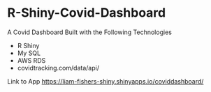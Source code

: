 # R-Shiny-Covid-Dashboard

A Covid Dashboard Built with the Following Technologies
- R Shiny
- My SQL
- AWS RDS
- covidtracking.com/data/api/

Link to App
https://liam-fishers-shiny.shinyapps.io/coviddashboard/
